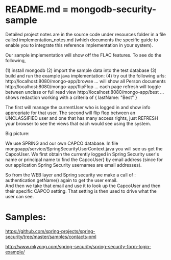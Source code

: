 # README.md = mongodb-security-sample

Detailed project notes are in the source code under resources folder in a file called implementation_notes.md
(which documents the specific guide to enable you to integrate this reference implementation in your system).

Our sample implementation will show off the FLAC features.  To see do the following,

(1) install mongodb
(2) import the sample data into the test database
(3) build and run the example java implementation:
(4) try out the following urls:
    http://localhost:8080/mongo-app/browse              ... will show all Person documents
    http://localhost:8080/mongo-app/flipFlop            ... each page refresh will toggle between unclass or full read view
    http://localhost:8080/mongo-app/best                ... shows redaction working with a criteria of { lastName: "Best" }

The first will manage the currentUser who is logged in and show info appropriate for that user.
The second will flip flop between an UNCLASSIFIED user and one that has many access rights, just REFRESH your browser to see the views that each would see using the system.



Big picture:

We use SPRING and our own CAPCO database.  In file mongoapp/service/SpringSecurityUserContext.java
you will see us get the CapcoUser. We first obtain the currently logged in Spring Security user's
name or principal name to find the CapcoUser} by email address (since for our
application Spring Security usernames are email addresses).


So from the WEB layer and Spring security we make a call of :  authentication.getName()
again to get the user email.  
And then we take that email and use it to look up the CapcoUser and then their specific CAPCO setting.
That setting is then used to drive what the user can see.



Samples:
===========
https://github.com/spring-projects/spring-security/tree/master/samples/contacts-xml

http://www.mkyong.com/spring-security/spring-security-form-login-example/